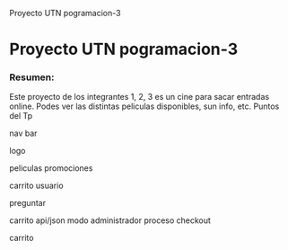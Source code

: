 Proyecto UTN pogramacion-3
# Proyecto UTN pogramacion-3

### Resumen:
Este proyecto de los integrantes 1, 2, 3 es un cine para sacar entradas online.
Podes ver las distintas peliculas disponibles, sun info, etc.
Puntos del Tp


nav bar

logo

peliculas
promociones

carrito 
usuario


preguntar 

carrito
api/json
modo administrador
proceso checkout

carrito